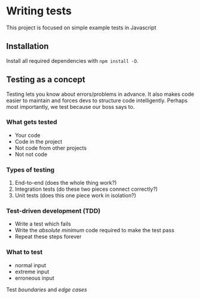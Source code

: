 # Writing tests

This project is focused on simple example tests in Javascript

## Installation

Install all required dependencies with `npm install -D`.

## Testing as a concept

Testing lets you know about errors/problems in advance. 
It also makes code easier to maintain and forces devs to structure code intelligently.
Perhaps most importantly, we test because our boss says to.

### What gets tested

- Your code
- Code in the project
- Not code from other projects
- Not not code

### Types of testing

1. End-to-end (does the whole thing work?)
2. Integration tests (do these two pieces connect correctly?)
3. Unit tests (does this one piece work in isolation?)

### Test-driven development (TDD)

- Write a test which fails
- Write the *absolute minimum* code required to make the test pass
- Repeat these steps forever

### What to test

- normal input
- extreme input
- erroneous input

Test *boundaries* and *edge cases*